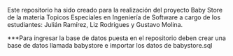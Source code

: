 Este repositorio ha sido creado para la realización del proyecto Baby Store de la materia Topicos Especiales en Ingeniería de Software a cargo de los estudiantes: Julián Ramírez, Liz Rodrigues y Gustavo Molina.

***Para ingresar la base de datos puesta en el repositorio deben crear una base de datos llamada babystore e importar los datos de babystore.sql
